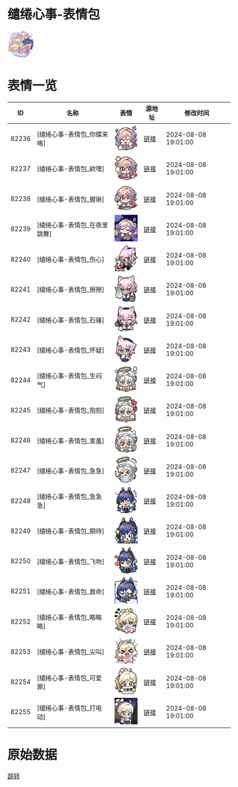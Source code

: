 # 缱绻心事-表情包

<img src="./cover.png" height="60" alt="cover" />

# 表情一览

|ID|名称|表情|源地址|修改时间|
|----|----|----|----|----|
|82236|[缱绻心事-表情包_你蝶来咯]|<img src="./pic/082236_%5B缱绻心事-表情包_你蝶来咯%5D.png" height="60" alt="你蝶来咯"/>|[链接](https://i0.hdslb.com/bfs/garb/28d627196e300eae9ae1dac0d5fe07be188d0e67.png)|2024-08-08 19:01:00|
|82237|[缱绻心事-表情包_欸嘿]|<img src="./pic/082237_%5B缱绻心事-表情包_欸嘿%5D.png" height="60" alt="欸嘿"/>|[链接](https://i0.hdslb.com/bfs/garb/dbbe2d3ff2e1e141217f1f2205556663de6433c2.png)|2024-08-08 19:01:00|
|82238|[缱绻心事-表情包_握锹]|<img src="./pic/082238_%5B缱绻心事-表情包_握锹%5D.png" height="60" alt="握锹"/>|[链接](https://i0.hdslb.com/bfs/garb/17f3092b5e1115f6f109aea82ba1fa0858c7bcb1.png)|2024-08-08 19:01:00|
|82239|[缱绻心事-表情包_在夜里跳舞]|<img src="./pic/082239_%5B缱绻心事-表情包_在夜里跳舞%5D.png" height="60" alt="在夜里跳舞"/>|[链接](https://i0.hdslb.com/bfs/garb/1064ac428bebf3e23e859cb85a5624e8affb77c9.png)|2024-08-08 19:01:00|
|82240|[缱绻心事-表情包_伤心]|<img src="./pic/082240_%5B缱绻心事-表情包_伤心%5D.png" height="60" alt="伤心"/>|[链接](https://i0.hdslb.com/bfs/garb/61a76c7c670394dcdbe1f0164b731845f4584c92.png)|2024-08-08 19:01:00|
|82241|[缱绻心事-表情包_擦擦]|<img src="./pic/082241_%5B缱绻心事-表情包_擦擦%5D.png" height="60" alt="擦擦"/>|[链接](https://i0.hdslb.com/bfs/garb/99ed0b0835a0f1241d3522a1fa0ebd5003d5adcc.png)|2024-08-08 19:01:00|
|82242|[缱绻心事-表情包_石锤]|<img src="./pic/082242_%5B缱绻心事-表情包_石锤%5D.png" height="60" alt="石锤"/>|[链接](https://i0.hdslb.com/bfs/garb/f9d3a3d00fe2678b3d5fcf907d426a314f76f45c.png)|2024-08-08 19:01:00|
|82243|[缱绻心事-表情包_怀疑]|<img src="./pic/082243_%5B缱绻心事-表情包_怀疑%5D.png" height="60" alt="怀疑"/>|[链接](https://i0.hdslb.com/bfs/garb/69ce0d41de4dff9067f27b1057eaad0549f78d52.png)|2024-08-08 19:01:00|
|82244|[缱绻心事-表情包_生闷气]|<img src="./pic/082244_%5B缱绻心事-表情包_生闷气%5D.png" height="60" alt="生闷气"/>|[链接](https://i0.hdslb.com/bfs/garb/8cab5991354940bd03f82c3f22969d9440f914af.png)|2024-08-08 19:01:00|
|82245|[缱绻心事-表情包_抱抱]|<img src="./pic/082245_%5B缱绻心事-表情包_抱抱%5D.png" height="60" alt="抱抱"/>|[链接](https://i0.hdslb.com/bfs/garb/5cb31f8f301ad3de6d380159104d24cb7b1fcf81.png)|2024-08-08 19:01:00|
|82246|[缱绻心事-表情包_害羞]|<img src="./pic/082246_%5B缱绻心事-表情包_害羞%5D.png" height="60" alt="害羞"/>|[链接](https://i0.hdslb.com/bfs/garb/d63221936fd14fc1682905a6b250a4b5d303fa8e.png)|2024-08-08 19:01:00|
|82247|[缱绻心事-表情包_急急]|<img src="./pic/082247_%5B缱绻心事-表情包_急急%5D.png" height="60" alt="急急"/>|[链接](https://i0.hdslb.com/bfs/garb/fbd7f6a02b54571030788de4736b83823f969055.png)|2024-08-08 19:01:00|
|82248|[缱绻心事-表情包_急急急]|<img src="./pic/082248_%5B缱绻心事-表情包_急急急%5D.png" height="60" alt="急急急"/>|[链接](https://i0.hdslb.com/bfs/garb/ff1bcb41b2f13240364eef9ead06b73251dce65f.png)|2024-08-08 19:01:00|
|82249|[缱绻心事-表情包_期待]|<img src="./pic/082249_%5B缱绻心事-表情包_期待%5D.png" height="60" alt="期待"/>|[链接](https://i0.hdslb.com/bfs/garb/6cdda758d8ac633c3dcaabd1dd99a425981aa2dd.png)|2024-08-08 19:01:00|
|82250|[缱绻心事-表情包_飞吻]|<img src="./pic/082250_%5B缱绻心事-表情包_飞吻%5D.png" height="60" alt="飞吻"/>|[链接](https://i0.hdslb.com/bfs/garb/15b393d504ae1a7b57d898c3974ed70f71ad6d7e.png)|2024-08-08 19:01:00|
|82251|[缱绻心事-表情包_救命]|<img src="./pic/082251_%5B缱绻心事-表情包_救命%5D.png" height="60" alt="救命"/>|[链接](https://i0.hdslb.com/bfs/garb/bd4a23ee2b230b1879d843791492650b58683a7f.png)|2024-08-08 19:01:00|
|82252|[缱绻心事-表情包_略略略]|<img src="./pic/082252_%5B缱绻心事-表情包_略略略%5D.png" height="60" alt="略略略"/>|[链接](https://i0.hdslb.com/bfs/garb/c133b6ace9a108839b969f7df7f858c336f9d958.png)|2024-08-08 19:01:00|
|82253|[缱绻心事-表情包_尖叫]|<img src="./pic/082253_%5B缱绻心事-表情包_尖叫%5D.png" height="60" alt="尖叫"/>|[链接](https://i0.hdslb.com/bfs/garb/8b7c7b7630adfe3f7c1746c35571ca4372d6b01a.png)|2024-08-08 19:01:00|
|82254|[缱绻心事-表情包_可爱罪]|<img src="./pic/082254_%5B缱绻心事-表情包_可爱罪%5D.png" height="60" alt="可爱罪"/>|[链接](https://i0.hdslb.com/bfs/garb/e9c4148f53966eea25683c8d982057e55b74fb97.png)|2024-08-08 19:01:00|
|82255|[缱绻心事-表情包_打电动]|<img src="./pic/082255_%5B缱绻心事-表情包_打电动%5D.png" height="60" alt="打电动"/>|[链接](https://i0.hdslb.com/bfs/garb/ae989c8c3a66a28ebdab3566e71db6d827867119.png)|2024-08-08 19:01:00|

# 原始数据

[跳转](./raw.json)

